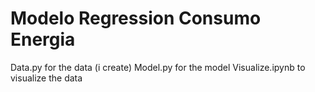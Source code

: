 # Modelo Regression Consumo Energia
 
Data.py for the data (i create)
Model.py for the model
Visualize.ipynb to visualize the data

